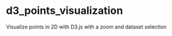 d3_points_visualization
=======================

Visualize points in 2D with D3.js with a zoom and dataset selection
